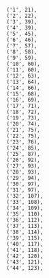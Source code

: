     ('1', 21),
    ('2', 22),
    ('3', 39),
    ('4', 39),
    ('5', 45),
    ('6', 46),
    ('7', 57),
    ('8', 58),
    ('9', 59),
    ('10', 60),
    ('11', 60),
    ('12', 63),
    ('13', 64),
    ('14', 66),
    ('15', 68),
    ('16', 69),
    ('17', 71),
    ('18', 72),
    ('19', 73),
    ('20', 74),
    ('21', 75),
    ('22', 75),
    ('23', 76),
    ('24', 85),
    ('25', 87),
    ('26', 92),
    ('27', 93),
    ('28', 93),
    ('29', 94),
    ('30', 97),
    ('31', 97),
    ('32', 107),
    ('33', 108),
    ('34', 109),
    ('35', 110),
    ('36', 112),
    ('37', 113),
    ('38', 114),
    ('39', 115),
    ('40', 117),
    ('41', 118),
    ('42', 120),
    ('43', 121),
    ('44', 123),